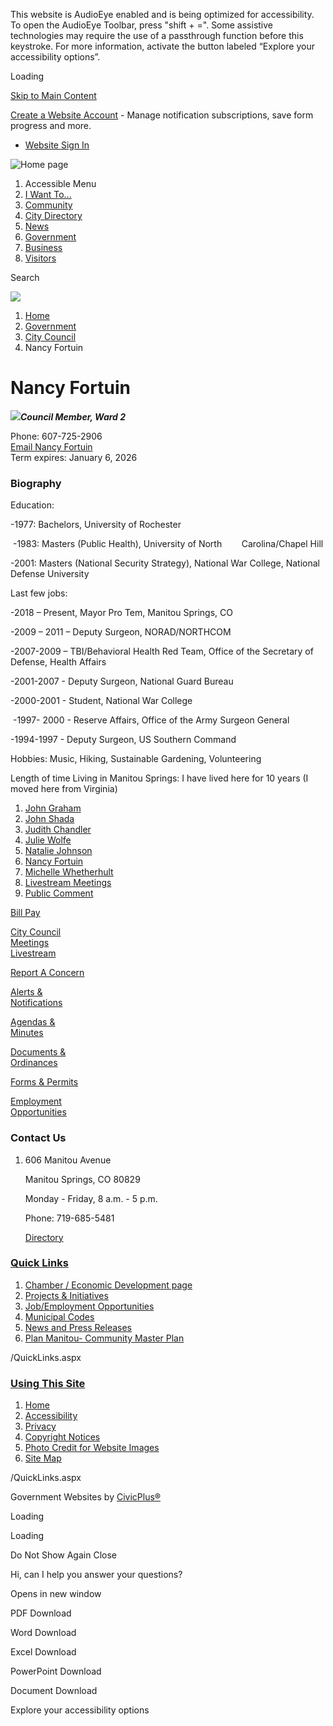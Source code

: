 This website is AudioEye enabled and is being optimized for accessibility. To open the AudioEye Toolbar, press "shift + =". Some assistive technologies may require the use of a passthrough function before this keystroke. For more information, activate the button labeled “Explore your accessibility options”.

Loading

[Skip to Main Content](https://www.manitouspringsgov.com/208/Nancy-Fortuin/)

[Create a Website Account](https://www.manitouspringsgov.com/MyAccount/ProfileCreate) - Manage notification subscriptions, save form progress and more.   

- [Website Sign In](https://www.manitouspringsgov.com/MyAccount)

![Home page](https://www.manitouspringsgov.com/ImageRepository/Document?documentID=4398)

1. Accessible Menu
2. [I Want To...](https://www.manitouspringsgov.com/9/I-Want-To)
3. [Community](https://www.manitouspringsgov.com/101/Community)
4. [City Directory](https://www.manitouspringsgov.com/directory.aspx)
5. [News](https://www.manitouspringsgov.com/482/News)
6. [Government](https://www.manitouspringsgov.com/27/Government)
7. [Business](https://www.manitouspringsgov.com/35/Business)
8. [Visitors](https://www.manitouspringsgov.com/31/Visitors)

Search

![](https://www.manitouspringsgov.com/ImageRepository/Document?documentID=5797)

1. [Home](https://www.manitouspringsgov.com)
2. [Government](https://www.manitouspringsgov.com/27/Government)
3. [City Council](https://www.manitouspringsgov.com/201/City-Council)
4. Nancy Fortuin

# Nancy Fortuin

![](https://www.manitouspringsgov.com/ImageRepository/Document?documentId=2152)***Council Member, Ward 2***

Phone: 607-725-2906  
[Email Nancy Fortuin](mailto:nfortuin@manitouspringsco.gov)  
Term expires: January 6, 2026

### Biography

Education:

-1977: Bachelors, University of Rochester

 -1983: Masters (Public Health), University of North        Carolina/Chapel Hill

-2001: Masters (National Security Strategy), National War College, National Defense University

Last few jobs:

-2018 – Present, Mayor Pro Tem, Manitou Springs, CO

-2009 – 2011 – Deputy Surgeon, NORAD/NORTHCOM

-2007-2009 – TBI/Behavioral Health Red Team, Office of the Secretary of Defense, Health Affairs

-2001-2007 - Deputy Surgeon, National Guard Bureau

-2000-2001 - Student, National War College

 -1997- 2000 - Reserve Affairs, Office of the Army Surgeon General

-1994-1997 - Deputy Surgeon, US Southern Command

Hobbies: Music, Hiking, Sustainable Gardening, Volunteering

Length of time Living in Manitou Springs: I have lived here for 10 years (I moved here from Virginia)

1. [John Graham](https://www.manitouspringsgov.com/203/John-Graham)
2. [John Shada](https://www.manitouspringsgov.com/206/John-Shada)
3. [Judith Chandler](https://www.manitouspringsgov.com/204/Judith-Chandler)
4. [Julie Wolfe](https://www.manitouspringsgov.com/205/Julie-Wolfe)
5. [Natalie Johnson](https://www.manitouspringsgov.com/207/Natalie-Johnson)
6. [Nancy Fortuin](https://www.manitouspringsgov.com/208/Nancy-Fortuin)
7. [Michelle Whetherhult](https://www.manitouspringsgov.com/556/Michelle-Whetherhult)
8. [Livestream Meetings](https://www.youtube.com/channel/UCgAighRKM1Y4WMZZtBMTU4w)
9. [Public Comment](https://www.manitouspringsgov.com/638/Public-Comment)

[Bill Pay](https://www.manitouspringsgov.com/326/Pay)

[City Council  
Meetings  
Livestream](https://www.manitouspringsgov.com/201/City-Council)

[Report A Concern](https://manitouspringsgov.com/786/8719/SeeClickFix)

[Alerts &amp;  
Notifications](https://www.manitouspringsgov.com/332/_Alerts-Notifications)

[Agendas &amp;  
Minutes](https://www.manitouspringsgov.com/129/Agendas-Minutes)

[Documents &amp;  
Ordinances](https://manitouspringscityco.documents-on-demand.com)

[Forms &amp; Permits](https://www.manitouspringsgov.com/143/Apply-ForRent)

[Employment  
Opportunities](https://www.manitouspringsgov.com/173/_Human-Resources)

### Contact Us

1. 606 Manitou Avenue
   
   Manitou Springs, CO 80829
   
   Monday - Friday, 8 a.m. - 5 p.m.
   
   Phone: 719-685-5481
   
   [Directory](https://www.manitouspringsgov.com/Directory.aspx)

### [Quick Links](https://www.manitouspringsgov.com/QuickLinks.aspx?CID=28)

1. [Chamber / Economic Development page](https://manitousprings.org)
2. [Projects &amp; Initiatives](https://www.manitouspringsgov.com/253/Projects-Initiatives)
3. [Job/Employment Opportunities](https://www.manitouspringsgov.com/173/_Human-Resources)
4. [Municipal Codes](https://www.municode.com/resources/gateway.asp?pid=16474&sid=6)
5. [News and Press Releases](https://www.manitouspringsgov.com/482/News)
6. [Plan Manitou- Community Master Plan](https://www.manitouspringsgov.com/DocumentCenter/View/1263/Plan-Manitou-Community-Master-Plan-and-Hazard-Mitigation-Plan-2017-PDF)

/QuickLinks.aspx

### [Using This Site](https://www.manitouspringsgov.com/QuickLinks.aspx?CID=17)

1. [Home](https://www.manitouspringsgov.com)
2. [Accessibility](https://www.manitouspringsgov.com/accessibility)
3. [Privacy](https://www.manitouspringsgov.com/privacy)
4. [Copyright Notices](https://www.manitouspringsgov.com/site/copyright)
5. [Photo Credit for Website Images](https://www.manitouspringsgov.com/DocumentCenter/View/4281/Photo-Credits-for-the-Website-Last-Updated-10262022)
6. [Site Map](https://www.manitouspringsgov.com/sitemap)

/QuickLinks.aspx

Government Websites by [CivicPlus®](https://connect.civicplus.com/referral)

Loading

Loading

Do Not Show Again Close

Hi, can I help you answer your questions?

Opens in new window

PDF Download

Word Download

Excel Download

PowerPoint Download

Document Download

Explore your accessibility options